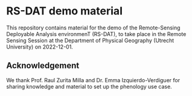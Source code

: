 # RS-DAT demo material 

This repository contains material for the demo of the Remote-Sensing Deployable Analysis environmenT (RS-DAT), to take place in the Remote Sensing Session at the Department of Physical Geography (Utrecht University) on 2022-12-01. 

## Acknowledgement

We thank Prof. Raul Zurita Milla and Dr. Emma Izquierdo-Verdiguer for sharing knowledge and material to set up the phenology use case.  
